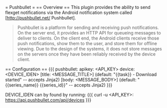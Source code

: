 = Pushbullet =
== Overview ==
This plugin provides the ability to send flexget notifications via the Android notification system called [http://pushbullet.net/ Pushbullet].

> Pushbullet is a platform for sending and receiving push notifications.  On the server end, it provides an HTTP API for queueing messages to deliver to clients. On the client end, the Android clients receive those push notifications, show them to the user, and store them for offline viewing.  Due to the design of the systems, it does not store messages on the servers once they have been reliably received by the device client.

== Configuration ==
{{{
pushbullet:
    apikey: <API_KEY>
    device: <DEVICE_IDEN>
    [title: <MESSAGE_TITLE>] (default: "{{task}} - Download started" -- accepts Jinja2)
    [body: <MESSAGE_BODY>] (default: "{{series_name}} {{series_id}}" -- accepts Jinja2)
}}}

DEVICE_IDEN can by found by running: 
{{{
curl -u <API_KEY>: https://api.pushbullet.com/api/devices
}}}